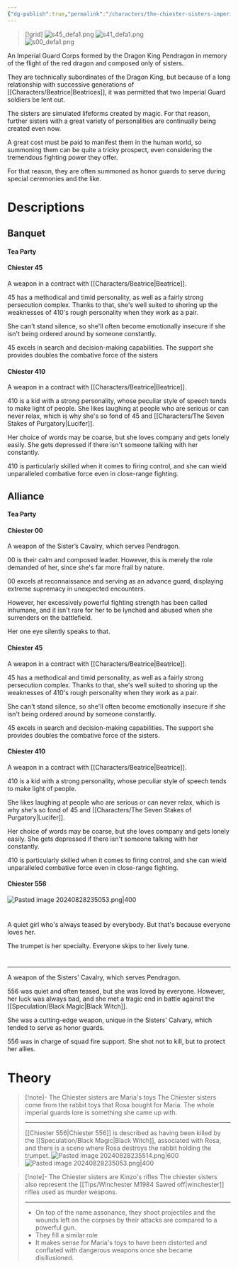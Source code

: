 ```yaml
---
{"dg-publish":true,"permalink":"/characters/the-chiester-sisters-imperial-guard-corps/","contentClasses":"center-headings red-links red-truth center-images","tags":["furniture"],"created":"2025-02-27T17:44:13.479+01:00","updated":"2025-03-29T15:24:18.558+01:00"}
---
```



> [!grid]
> ![s45_defa1.png](/img/user/Mugshots/s45_defa1.png)
> ![s41_defa1.png](/img/user/Mugshots/s41_defa1.png)  
> ![s00_defa1.png](/img/user/Mugshots/s00_defa1.png)

An Imperial Guard Corps formed by the Dragon King Pendragon in memory of the flight of the red dragon and composed only of sisters.

They are technically subordinates of the Dragon King, but because of a long relationship with successive generations of [[Characters/Beatrice\|Beatrices]], it was permitted that two Imperial Guard soldiers be lent out.

The sisters are simulated lifeforms created by magic.
For that reason, further sisters with a great variety of personalities are continually being created even now.

A great cost must be paid to manifest them in the human world, so summoning them can be quite a tricky prospect, even considering the tremendous fighting power they offer.

For that reason, they are often summoned as honor guards to serve during special ceremonies and the like.

# Descriptions
## Banquet
#### Tea Party
#### Chiester 45
A weapon in a contract with [[Characters/Beatrice\|Beatrice]].

45 has a methodical and timid personality, as well as a fairly strong persecution complex.
Thanks to that, she's well suited to shoring up the weaknesses of 410's rough personality when they work as a pair.

She can't stand silence, so she'll often become emotionally insecure if she isn't being ordered around by someone constantly.

45 excels in search and decision-making capabilities. The support she provides doubles the combative force of the sisters
#### Chiester 410
A weapon in a contract with [[Characters/Beatrice\|Beatrice]].

410 is a kid with a strong personality, whose peculiar style of speech tends to make light of people.
She likes laughing at people who are serious or can never relax, which is why she's so fond of 45 and [[Characters/The Seven Stakes of Purgatory\|Lucifer]].

Her choice of words may be coarse, but she loves company and gets lonely easily.
She gets depressed if there isn't someone talking with her constantly.

410 is particularly skilled when it comes to firing control, and she can wield unparalleled combative force even in close-range fighting.
## Alliance
#### Tea Party
#### Chiester 00
A weapon of the Sister’s Cavalry, which serves Pendragon.

00 is their calm and composed leader. However, this is merely the role demanded of her, since she's far more frail by nature.

00 excels at reconnaissance and serving as an advance guard, displaying extreme supremacy in unexpected encounters.

However, her excessively powerful fighting strength has been called inhumane, and it isn't rare for her to be lynched and abused when she surrenders on the battlefield.

Her one eye silently speaks to that.
#### Chiester 45
A weapon in a contract with [[Characters/Beatrice\|Beatrice]].

45 has a methodical and timid personality, as well as a fairly strong persecution complex. Thanks to that, she's well suited to shoring up the weaknesses of 410's rough personality when they work as a pair.

She can't stand silence, so she'll often become emotionally insecure if she isn't being ordered around by someone constantly.

45 excels in search and decision-making capabilities. The support she provides doubles the combative force of the sisters.
#### Chiester 410
A weapon in a contract with [[Characters/Beatrice\|Beatrice]].

410 is a kid with a strong personality, whose peculiar style of speech tends to make light of people.

She likes laughing at people who are serious or can never relax, which is why she's so fond of 45 and [[Characters/The Seven Stakes of Purgatory\|Lucifer]].

Her choice of words may be coarse, but she loves company and gets lonely easily. She gets depressed if there isn't someone talking with her constantly.

410 is particularly skilled when it comes to firing control, and she can wield unparalleled combative force even in close-range fighting.
#### Chiester 556
![Pasted image 20240828235053.png|400](/img/user/Attachments/Pasted%20image%2020240828235053.png)
#
A quiet girl who's always teased by everybody. But that's because everyone loves her.

The trumpet is her specialty. Everyone skips to her lively tune.
#
---
A weapon of the Sisters' Cavalry, which serves Pendragon.

556 was quiet and often teased, but she was loved by everyone. However, her luck was always bad, and she met a tragic end in battle against the [[Speculation/Black Magic\|Black Witch]].

She was a cutting-edge weapon, unique in the Sisters' Calvary, which tended to serve as honor guards.

556 was in charge of squad fire support. She shot not to kill, but to protect her allies.

# Theory


<div class="transclusion internal-embed is-loaded"><div class="markdown-embed">



> [!note]- The Chiester sisters are Maria's toys
>The Chiester sisters come from the rabbit toys that Rosa bought for Maria. The whole imperial guards lore is something she came up with.
>
>---
>[[Chiester 556\|Chiester 556]] is described as having been killed by the [[Speculation/Black Magic\|Black Witch]], associated with Rosa, and there is a scene where Rosa destroys the rabbit holding the trumpet.
>![Pasted image 20240828235514.png|600](/img/user/Attachments/Pasted%20image%2020240828235514.png)
>![Pasted image 20240828235053.png|400](/img/user/Attachments/Pasted%20image%2020240828235053.png)

</div></div>



<div class="transclusion internal-embed is-loaded"><div class="markdown-embed">



> [!note]- The Chiester sisters are Kinzo's rifles
>The chiester sisters also represent the [[Tips/Winchester M1984 Sawed off\|winchester]] rifles used as murder weapons.
>
>---
> - On top of the name assonance, they shoot projectiles and the wounds left on the corpses by their attacks are compared to a powerful gun.
> - They fill a similar role
> - It makes sense for Maria's toys to have been distorted and conflated with dangerous weapons once she became disillusioned.

</div></div>
